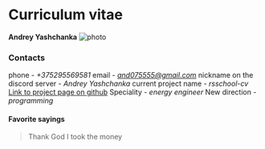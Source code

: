 # Curriculum vitae
**Andrey Yashchanka**
![photo](https://github.com/And-cpu225/rsschool-cv.git "photo Andrey Yashchanka")
### Contacts
phone - *+375295569581*
email - *and075555@gmail.com*
nickname on the discord server - *Andrey Yashchanka*
current project name - *rsschool-cv*
[Link to project page on github](https://github.com/And-cpu225/rsschool-cv/tree/gh-pages)
Speciality - *energy engineer*
New direction - *programming*
#### Favorite sayings
>Thank God I took the money
